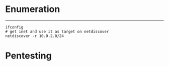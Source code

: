 # Enumeration

***
```shell
ifconfig
# get inet and use it as target on netdiscover
netdiscover -r 10.0.2.0/24
```

# Pentesting
